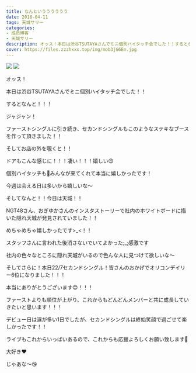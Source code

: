 ```yaml
---
title: なんというううううう
date: 2018-04-11
tags: 天城サリー
categories: 
- 成员博客
- 天城サリー
description: オッス！本日は渋谷TSUTAYAさんでミニ個別ハイタッチ会でした！！するとなんと！！！ジャジャン！ファーストシングルに引き続き、セカンドシングルもこのようなステキなブースを作って頂きました！！そしてお店の...
cover: https://files.zzzhxxx.top/img/mob3jG6En.jpg 
---
```

![](https://files.zzzhxxx.top/img/mob3jG6En.jpg)
![](https://files.zzzhxxx.top/img/mobdrPZ3B.jpg)

オッス！



本日は渋谷TSUTAYAさんでミニ個別ハイタッチ会でした！！



するとなんと！！！




ジャジャン！


ファーストシングルに引き続き、セカンドシングルもこのようなステキなブースを作って頂きました！！




そしてお店の外を覗くと！！



ドアもこんな感じに！！！凄い！！！嬉しい😊




個別ハイタッチも🤚みんなが来てくれて本当に嬉しかったです！




今週は会える日は多いから嬉しいな〜




そしてなんと！！今日は天城！！




NGT48さん、おぎゆかさんのインスタストーリーで社内のホワイトボードに描いた隠れ天城が発見されていました！！




めちゃめちゃ嬉しかったです>_<！！




スタッフさんに言われた後消さないでいてよかった;_;感激です




社内の色々なところに隠れ天城がいるので色んな人に見つけて欲しいな〜




そしてさらに！本日22/7セカンドシングル！皆さんのおかげでオリコンデイリー6位になりました！！！




本当にありがとうございます😊！！！




ファーストよりも順位が上がり、これからもどんどんメンバーと共に成長していきたいと思います！！！



デビュー日は涙が多い1日でしたが、セカンドシングルは終始笑顔で過ごせて楽しかったです！！



ライブもこれからいっぱいあるので、これからも応援よろしくお願い致します🤲



大好き❤



じゃあな〜😘



